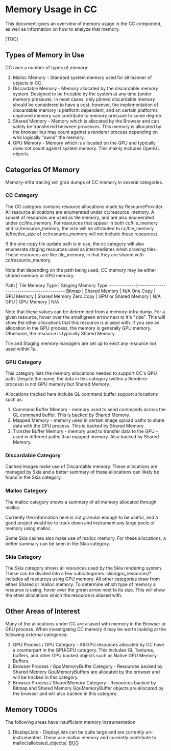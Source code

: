 # Memory Usage in CC

This document gives an overview of memory usage in the CC component, as well as
information on how to analyze that memory.

[TOC]

## Types of Memory in Use

CC uses a number of types of memory:

1.  Malloc Memory - Standard system memory used for all manner of objects in CC.
2.  Discardable Memory - Memory allocated by the discardable memory system.
    Designed to be freeable by the system at any time (under memory pressure).
    In most cases, only pinned discardable memory should be considered to
    have a cost; however, the implementation of discardable memory is platform
    dependent, and on certain platforms unpinned memory can contribute to
    memory pressure to some degree.
3.  Shared Memory - Memory which is allocated by the Browser and can safely
    be transferred between processes. This memory is allocated by the browser
    but may count against a renderer process depending on who logically "owns"
    the memory.
4.  GPU Memory - Memory which is allocated on the GPU and typically does not
    count against system memory. This mainly includes OpenGL objects.

## Categories Of Memory

Memory-infra tracing will grab dumps of CC memory in several categories.

### CC Category

The CC category contains resource allocations made by ResourceProvider. All
resource allocations are enumerated under cc/resource_memory. A subset of
resources are used as tile memory, and are also enumerated under cc/tile_memory.
For resources that appear in both cc/tile_memory and cc/resource_memory, the
size will be attributed to cc/tile_memory (effective_size of cc/resource_memory
will not include these resources).

If the one-copy tile update path is in use, the cc category will also enumerate
staging resources used as intermediates when drawing tiles. These resources are
like tile_memory, in that they are shared with cc/resource_memory.

Note that depending on the path being used, CC memory may be either shared
memory or GPU memory:

Path         | Tile Memory Type     | Staging Memory Type
-------------|-------------------------------------------
Bitmap       | Shared Memory        | N/A
One Copy     | GPU Memory           | Shared Memory
Zero Copy    | GPU or Shared Memory | N/A
GPU          | GPU Memory           | N/A

Note that these values can be determined from a memory-infra dump. For a given
resource, hover over the small green arrow next to it's "size". This will show
the other allocations that this resource is aliased with. If you see an
allocation in the GPU process, the memory is generally GPU memory. Otherwise,
the resource is typically Shared Memory.

Tile and Staging memory managers are set up to evict any resource not used
within 1s.

### GPU Category

This category lists the memory allocations needed to support CC's GPU path.
Despite the name, the data in this category (within a Renderer process) is not
GPU memory but Shared Memory.

Allocations tracked here include GL command buffer support allocations such as:

1.  Command Buffer Memory - memory used to send commands across the GL command
    buffer. This is backed by Shared Memory.
2.  Mapped Memory - memory used in certain image upload paths to share data
    with the GPU process. This is backed by Shared Memory.
3.  Transfer Buffer Memory - memory used to transfer data to the GPU - used in
    different paths than mapped memory. Also backed by Shared Memory.

### Discardable Category

Cached images make use of Discardable memory. These allocations are managed by
Skia and a better summary of these allocations can likely be found in the Skia
category.

### Malloc Category

The malloc category shows a summary of all memory allocated through malloc.

Currently the information here is not granular enough to be useful, and a
good project would be to track down and instrument any large pools of memory
using malloc.

Some Skia caches also make use of malloc memory. For these allocations, a better
summary can be seen in the Skia category.

### Skia Category

The Skia category shows all resources used by the Skia rendering system. These
can be divided into a few subcategories. skia/gpu_resources/* includes all
resources using GPU memory. All other categories draw from either Shared or
malloc memory. To determine which type of memory a resource is using, hover
over the green arrow next to its size. This will show the other allocations
which the resource is aliased with.

## Other Areas of Interest

Many of the allocations under CC are aliased with memory in the Browser or GPU
process. When investigating CC memory it may be worth looking at the following
external categories:

1.  GPU Process / GPU Category - All GPU resources allocated by CC have a
    counterpart in the GPU/GPU category. This includes GL Textures, buffers, and
    other GPU backed objects such as Native GPU Memory Buffers.
2.  Browser Process / GpuMemoryBuffer Category - Resources backed by Shared
    Memory GpuMemoryBuffers are allocated by the browser and will be tracked
    in this category.
3.  Browser Process / SharedMemory Category - Resources backed by Bitmap and
    Shared Memory GpuMemoryBuffer objects are allocated by the browser and will
    also tracked in this category.

## Memory TODOs

The following areas have insufficient memory instrumentation.

1.  DisplayLists - DisplayLists can be quite large and are currently
    un-instrumented. These use malloc memory and currently contribute to
    malloc/allocated_objects/<unspecified>. [BUG](https://crbug.com/567465)
